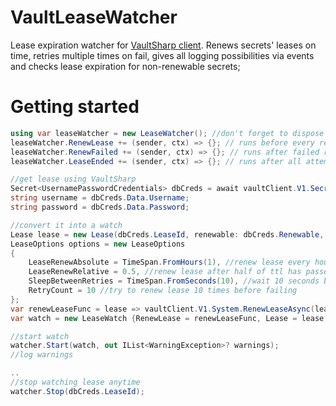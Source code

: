 # VaultLeaseWatcher
Lease expiration watcher for [VaultSharp client](https://github.com/rajanadar/VaultSharp). Renews secrets' leases on time, retries multiple times on fail, gives all logging possibilities via events and checks lease expiration for non-renewable secrets;

# Getting started
```csharp
using var leaseWatcher = new LeaseWatcher(); //don't forget to dispose a client
leaseWatcher.RenewLease += (sender, ctx) => {}; // runs before every renew
leaseWatcher.RenewFailed += (sender, ctx) => {}; // runs after failed renew attempt
leaseWatcher.LeaseEnded += (sender, ctx) => {}; // runs after all attempts failed

//get lease using VaultSharp
Secret<UsernamePasswordCredentials> dbCreds = await vaultClient.V1.Secrets.Database.GetCredentialsAsync(role);
string username = dbCreds.Data.Username;
string password = dbCreds.Data.Password;

//convert it into a watch
Lease lease = new Lease(dbCreds.LeaseId, renewable: dbCreds.Renewable, leaseDuration: dbCreds.LeaseDurationSeconds);
LeaseOptions options = new LeaseOptions
{
    LeaseRenewAbsolute = TimeSpan.FromHours(1), //renew lease every hour
    LeaseRenewRelative = 0.5, //renew lease after half of ttl has passed
    SleepBetweenRetries = TimeSpan.FromSeconds(10), //wait 10 seconds beetween failed renew tries
    RetryCount = 10 //try to renew lease 10 times before failing
};
var renewLeaseFunc = lease => vaultClient.V1.System.RenewLeaseAsync(lease.LeaseId, lease.LeaseDurationSeconds);
var watch = new LeaseWatch {RenewLease = renewLeaseFunc, Lease = lease, Options = options};

//start watch
watcher.Start(watch, out IList<WarningException>? warnings);
//log warnings

..
//stop watching lease anytime 
watcher.Stop(dbCreds.LeaseId); 
```
